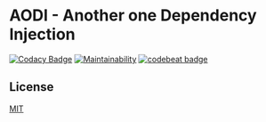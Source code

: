 # AODI - Another one Dependency Injection
[![Codacy Badge](https://api.codacy.com/project/badge/Grade/00a69dc82a8343db8e7fcf3d8d4bd01e)](https://www.codacy.com/app/PinkaminaDianePie/aodi?utm_source=github.com&amp;utm_medium=referral&amp;utm_content=PinkaminaDianePie/aodi&amp;utm_campaign=Badge_Grade)
[![Maintainability](https://api.codeclimate.com/v1/badges/0887c585a0337f498016/maintainability)](https://codeclimate.com/github/PinkaminaDianePie/aodi/maintainability)
[![codebeat badge](https://codebeat.co/badges/79f4cc62-2145-4816-87ec-59631cc98533)](https://codebeat.co/projects/github-com-pinkaminadianepie-aodi-master)

## License
[MIT](LICENSE)
